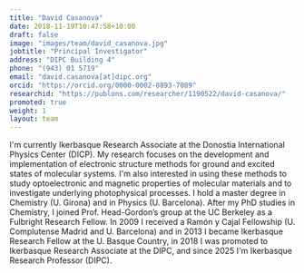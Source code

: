```yaml
---
title: "David Casanova"
date: 2018-11-19T10:47:58+10:00
draft: false
image: "images/team/david_casanova.jpg"
jobtitle: "Principal Investigator"
address: "DIPC Building 4"
phone: "(943) 01 5719"
email: "david.casanova[at]dipc.org"
orcid: "https://orcid.org/0000-0002-8893-7089"
researchid: "https://publons.com/researcher/1190522/david-casanova/"
promoted: true
weight: 1
layout: team
---
```


I'm currently Ikerbasque Research Associate at the Donostia International Physics Center (DICP). 
My research focuses on the development and implementation of electronic structure methods for ground and excited states 
of molecular systems. I'm also interested in using these methods to study optoelectronic and magnetic 
properties of molecular materials and to investigate underlying photophysical processes. 
I hold a master degree in Chemistry (U. Girona) and in Physics (U. Barcelona). After my PhD studies in Chemistry, 
I joined Prof. Head-Gordon’s group at the UC Berkeley as a Fulbright Research Fellow. In 2009 I received a Ramón y 
Cajal Fellowship (U. Complutense Madrid and U. Barcelona) and in 2013 I became Ikerbasque Research Fellow at the 
U. Basque Country, in 2018 I was promoted to Ikerbasque Research Associate at the DIPC, 
and since 2025 I'm Ikerbasque Research Professor (DIPC).